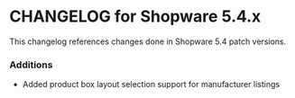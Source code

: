 # CHANGELOG for Shopware 5.4.x

This changelog references changes done in Shopware 5.4 patch versions.

### Additions

* Added product box layout selection support for manufacturer listings